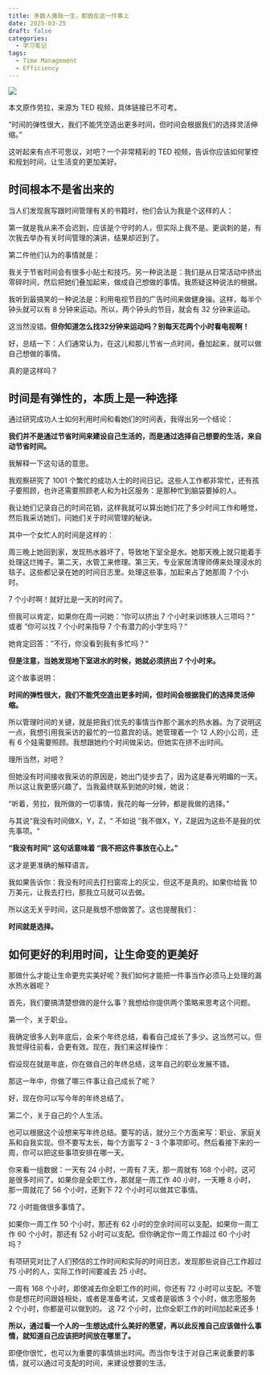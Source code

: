 ```yaml
---
title: 多数人庸碌一生，都毁在这一件事上
date: 2025-03-25
draft: false
categories:
  - 学习笔记
tags:
  - Time Management
  - Efficiency
---
```


<img src="https://lh3.googleusercontent.com/pw/AP1GczOezZmiOWulrUUBP2Tr9Sbv4pqcullM7bN7Ge43R72FGxtY4Q3QHxQNIUfaeDaHcxdLVSW-Y2GJ6ktUXaTFLoNwmSwUoMbqBHI8LlPDTEboqEMNAM8=w600-h315-p-k" />


本文原作劳拉，来源为 TED 视频，具体链接已不可考。

<!-- more -->

“时间的弹性很大，我们不能凭空造出更多时间，但时间会根据我们的选择灵活伸缩。”

这听起来有点不可思议，对吧？一个非常精彩的 TED 视频，告诉你应该如何掌控和规划时间，让生活变的更加美好。

## 时间根本不是省出来的

当人们发现我写跟时间管理有关的书籍时，他们会认为我是个这样的人：

第一就是我从来不会迟到，应该是个守时的人，但实际上我不是。更讽刺的是，有次我去举办有关时间管理的演讲，结果却迟到了。

第二件他们认为的事情就是：

我关于节省时间会有很多小贴士和技巧。另一种说法是：我们是从日常活动中挤出零碎时间，然后把她们叠加起来，做成自己想做的事情。我质疑这种说法的根据。

我听到最搞笑的一种说法是：利用电视节目的广告时间来做健身操。这样，每半个钟头就可以有 8 分钟来运动。所以，两个钟头的节目，就会有 32 分钟来运动。

这当然没错。**但你知道怎么找32分钟来运动吗？别每天花两个小时看电视啊！**

好，总结一下：人们通常认为，在这儿和那儿节省一点时间，叠加起来，就可以做自己想做的事情。

真的是这样吗？

## 时间是有弹性的，本质上是一种选择

通过研究成功人士如何利用时间和看她们的时间表，我得出另一个结论：

**我们并不是通过节省时间来建设自己生活的，而是通过选择自己想要的生活，来自动节省时间。**

我解释一下这句话的意思。

我观察研究了 1001 个繁忙的成功人士的时间日记。这些人工作都非常忙，还有孩子要照顾，也许还需要照顾老人和为社区服务：是那种忙到脑袋要掉的人。

我让她们记录自己的时间花销，这样我就可以算出她们花了多少时间工作和睡觉，然后我采访她们，问她们关于时间管理的秘诀。

其中一个女忙人的时间是这样的：

周三晚上她回到家，发现热水器坏了，导致地下室全是水。她那天晚上就只能着手处理这烂摊子。第二天，水管工来修理。第三天，专业家居清理师傅来处理浸水的毯子。这些都记录在她的时间日志里。处理这些事，加起来占了她那周 7 个小时。

7 个小时啊！就好比是一天的时间了。

但我可以肯定，如果你在周一问她：“你可以挤出 7 个小时来训练铁人三项吗？” 或者 ”你可以找 7 个小时来指导 7 个有潜力的小学生吗？“

她肯定回答：”不行，你没看到我有多忙吗？“

**但是注意，当她发现地下室进水的时候，她就必须挤出 7 个小时来。**

这个故事说明：

**时间的弹性很大，我们不能凭空造出更多时间，但时间会根据我们的选择灵活伸缩。**

所以管理时间的关键，就是把我们优先的事情当作那个漏水的热水器。为了说明这一点，我想引用我采访的最忙的一位嘉宾的话。她管理着一个 12 人的小公司，还有 6 个娃需要照顾。我想跟她约个时间做采访。但她实在挤不出时间。

理所当然，对吧？

但她没有时间接收我采访的原因是，她出门徒步去了，因为这是春光明媚的一天。所以这让我更感兴趣了。当我最终联系到她的时候，她说：

“听着，劳拉，我所做的一切事情，我花的每一分钟，都是我做的选择。”

与其说“我没有时间做X，Y，Z，“ 不如说 ”我不做X，Y，Z是因为这些不是我的优先事项。“

**“我没有时间” 这句话意味着 “我不把这件事放在心上。”**

这才是更准确的解释语言。

我如果告诉你：我没有时间去打扫窗帘上的灰尘，但这不是真的。如果你给我 10 万美元，让我去打扫，那我立马就可以去做。

所以这无关乎时间，这只是我想不想做罢了。这也提醒我们：

**时间就是选择。**

## 如何更好的利用时间，让生命变的更美好

那做什么才能让生命更充实美好呢？我们如何才能把一件事当作必须马上处理的漏水热水器呢？

首先，我们要搞清楚想做的是什么事？我想给你提供两个策略来思考这个问题。

第一个，关于职业。

我确定很多人到年底后，会来个年终总结，看看自己成长了多少。这当然可以。但我觉得往前看，会更有效。现在，我们来这样操作：

假设现在就是年底，你在做自己的年终总结，这年自己的职业发展不错。

那这一年中，你做了哪三件事让自己成长了呢？

好，现在你可以写今年的年终总结了。

第二个，关于自己的个人生活。

也可以根据这个设想来写年终总结。要写的话，就分三个方面来写：职业、家庭关系和自我实现。但不要写太长，每个方面写 2 - 3 个事项即可。然后看接下来的一周，你可以把这些事项安排在哪一天。

你来看一组数据：一天有 24 小时，一周有 7 天，那一周就有 168 个小时。这可是很多时间了。如果你是全职工作，那就是一周工作 40 小时，一天睡 8 小时，那一周就花了 56 个小时，还剩下 72 个小时可以做其它事情。

72 小时能做很多事情了。

如果你一周工作 50 个小时，那还有 62 小时的空余时间可以支配。如果你一周工作 60 个小时，那还有 52 小时可以支配。但你确定你一周工作超过 60 个小时吗？

有项研究对比了人们预估的工作时间和实际的时间日志，发现那些说自己工作超过 75 小时的人，实际工作时间要减去 25 小时。

一周有 168 个小时，即使减去你全职工作的时间，你还有 72 小时可以支配。不管你是想花时间跟娃相处，或者是准备考试，又或者是锻炼 3 个小时，做志愿服务 2 个小时，你都是可以做到的。 这 72 个小时，比你全职工作的时间加起来还多！

**所以，通过看一个人的一生想达成什么美好的愿望，再以此反推自己应该做什么事情，就知道自己应该把时间放在哪里了。**

即便你很忙，也可以为重要的事情排出时间。而当你专注于对自己来说重要的事情，就可以通过可支配的时间，来建设想要的生活。

